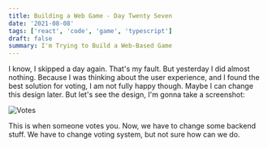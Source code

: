 ```yaml
---
title: Building a Web Game - Day Twenty Seven
date: '2021-08-08'
tags: ['react', 'code', 'game', 'typescript']
draft: false
summary: I'm Trying to Build a Web-Based Game
---
```


I know, I skipped a day again. That's my fault. But yesterday I did almost nothing. Because I was thinking about the user experience, and I found the best solution for voting, I am not fully happy though. Maybe I can change this design later. But let's see the design, I'm gonna take a screenshot:

![Votes](https://www.cagataykaydir.com/static/images/gameVote.png)

This is when someone votes you. Now, we have to change some backend stuff. We have to change voting system, but not sure how can we do.